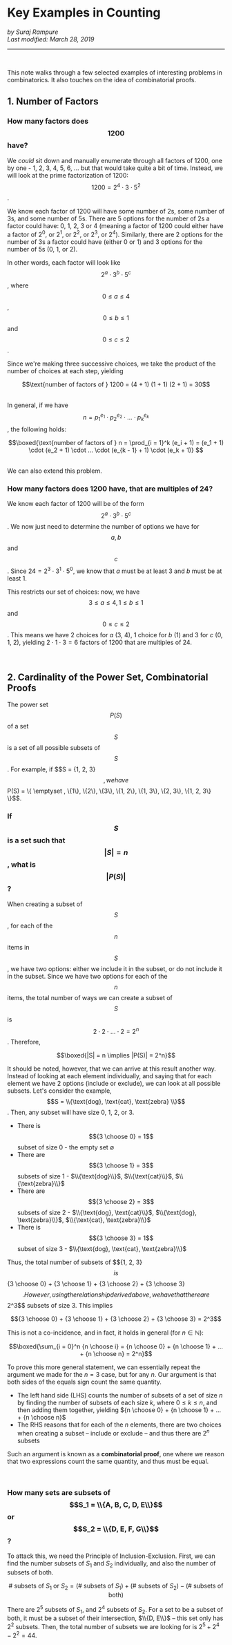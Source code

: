 <title>Key Examples in Counting – IMT DeCal</title>

# Key Examples in Counting

_by Suraj Rampure_<br>
_Last modified: March 28, 2019_

---

<br>

This note walks through a few selected examples of interesting problems in combinatorics. It also touches on the idea of combinatorial proofs.


## 1. Number of Factors 

### How many factors does $$1200$$ have? <br>

We <i>could</i> sit down and manually enumerate through all factors of 1200, one by one - 1, 2, 3, 4, 5, 6, ... but that would take quite a bit of time. Instead, we will look at the prime factorization of 1200: $$1200 = 2^4 \cdot 3 \cdot 5^2$$.

We know each factor of 1200 will have some number of $2$s, some number of $3$s, and some number of $5$s. There are 5 options for the number of $2$s a factor could have: 0, 1, 2, 3 or 4 (meaning a factor of 1200 could either have a factor of $2^0$, or $2^1$, or $2^2$, or $2^3$, or $2^4$). Similarly, there are 2 options for the number of $3$s a factor could have (either 0 or 1) and 3 options for the number of $5$s (0, 1, or 2). 

In other words, each factor will look like $$2^a \cdot 3^b \cdot 5^c$$, where $$0 \leq a \leq 4$$, $$0 \leq b \leq 1$$ and $$0 \leq c \leq 2$$.

Since we're making three successive choices, we take the product of the number of choices at each step, yielding

<div align=center> $$\text{number of factors of } 1200 = (4 + 1) (1 + 1) (2 + 1) = 30$$</div><br>

In general, if we have $$n = p_1^{e_1} \cdot p_2^{e_2} \cdot ... \cdot p_k^{e_k}$$, the following holds:

<div align=center> $$\boxed{\text{number of factors of } n = \prod_{i = 1}^k (e_i + 1) = (e_1 + 1) \cdot (e_2 + 1) \cdot ... \cdot (e_{k - 1} + 1) \cdot (e_k + 1)} $$</div><br>

We can also extend this problem.

### How many factors does 1200 have, that are multiples of 24? <br>

We know each factor of 1200 will be of the form $$2^a \cdot 3^b \cdot 5^c$$. We now just need to determine the number of options we have for $$a, b$$ and $$c$$. Since $24 = 2^3 \cdot 3^1 \cdot 5^0$, we know that $a$ must be at least $3$ and $b$ must be at least $1$.

This restricts our set of choices: now, we have $$3 \leq a \leq 4, 1 \leq b \leq 1$$ and $$0 \leq c \leq 2$$. This means we have 2 choices for $a$ (3, 4), 1 choice for $b$ (1) and 3 for $c$ (0, 1, 2), yielding $2 \cdot 1 \cdot 3 = 6$ factors of 1200 that are multiples of 24.

<br>

## 2. Cardinality of the Power Set, Combinatorial Proofs

The power set $$P(S)$$ of a set $$S$$ is a set of all possible subsets of $$S$$. For example, if $$S = \{1, 2, 3}$$, we have $$P(S) = \\{ \emptyset , \\{1\\}, \\{2\\}, \\{3\\}, \\{1, 2\\}, \\{1, 3\\}, \\{2, 3\\}, \\{1, 2, 3\\} \\}$$.

### If $$S$$ is a set such that $$|S| = n$$, what is $$|P(S)|$$? <br>

When creating a subset of $$S$$, for each of the $$n$$ items in $$S$$, we have two options: either we include it in the subset, or do not include it in the subset. Since we have two options for each of the $$n$$ items, the total number of ways we can create a subset of $$S$$ is $$2 \cdot 2 \cdot ... \cdot 2 = 2^n$$. Therefore,

<div align=center>

$$\boxed{|S| = n \implies |P(S)| = 2^n}$$

</div>

It should be noted, however, that we can arrive at this result another way. Instead of looking at each element individually, and saying that for each element we have 2 options (include or exclude), we can look at all possible subsets. Let's consider the example, $$S = \\{\text{dog}, \text{cat}, \text{zebra} \\}$$. Then, any subset will have size 0, 1, 2, or 3.

- There is $${3 \choose 0} = 1$$ subset of size 0 - the empty set $\emptyset$
- There are $${3 \choose 1} = 3$$ subsets of size 1 - $\\{\text{dog}\\}$, $\\{\text{cat}\\}$, $\\{\text{zebra}\\}$
- There are $${3 \choose 2} = 3$$ subsets of size 2 - $\\{\text{dog}, \text{cat}\\}$, $\\{\text{dog}, \text{zebra}\\}$, $\\{\text{cat}, \text{zebra}\\}$
- There is $${3 \choose 3} = 1$$ subset of size 3 - $\\{\text{dog}, \text{cat}, \text{zebra}\\}$

Thus, the total number of subsets of $$\{1, 2, 3}$$ is $${3 \choose 0} + {3 \choose 1} + {3 \choose 2} + {3 \choose 3}$$. However, using the relationship derived above, we have that there are $$2^3$$ subsets of size 3. This implies

<div align=center>

$${3 \choose 0} + {3 \choose 1} + {3 \choose 2} + {3 \choose 3} = 2^3$$

</div>

This is not a co-incidence, and in fact, it holds in general (for $n \in \mathbb{N}$):

<div align=center>

$$\boxed{\sum_{i = 0}^n {n \choose i} = {n \choose 0} + {n \choose 1} + ... + {n \choose n} = 2^n}$$

</div>

To prove this more general statement, we can essentially repeat the argument we made for the $n = 3$ case, but for any $n$. Our argument is that both sides of the equals sign count the same quantity.

- The left hand side (LHS) counts the number of subsets of a set of size $n$ by finding the number of subsets of each size $k$, where $0 \leq k \leq n$, and then adding them together, yielding ${n \choose 0} + {n \choose 1} + ... + {n \choose n}$
- The RHS reasons that for each of the $n$ elements, there are two choices when creating a subset – include or exclude – and thus there are $2^n$ subsets

Such an argument is known as a **combinatorial proof**, one where we reason that two expressions count the same quantity, and thus must be equal.

<br>

### How many sets are subsets of $$S_1 = \\{A, B, C, D, E\\}$$ or $$S_2 = \\{D, E, F, G\\}$$?

To attack this, we need the Principle of Inclusion-Exclusion. First, we can find the number subsets of $S_1$ and $S_2$ individually, and also the number of subsets of both. 

<div align=center>

$$\text{# subsets of }S_1 \text{ or } S_2 = (\text{# subsets of } S_1) + (\text{# subsets of } S_2) - (\text{# subsets of both})$$

</div>

There are $2^5$ subsets of $S_1$, and $2^4$ subsets of $S_2$. For a set to be a subset of both, it must be a subset of their intersection, $\\{D, E\\}$ – this set only has $2^2$ subsets. Then, the total number of subsets we are looking for is $2^5 + 2^4 - 2^2 = 44$.
